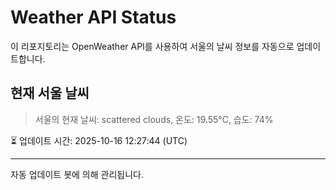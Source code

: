 
# Weather API Status

이 리포지토리는 OpenWeather API를 사용하여 서울의 날씨 정보를 자동으로 업데이트합니다.

## 현재 서울 날씨
> 서울의 현재 날씨: scattered clouds, 온도: 19.55°C, 습도: 74%

⏳ 업데이트 시간: 2025-10-16 12:27:44 (UTC)

---
자동 업데이트 봇에 의해 관리됩니다.
